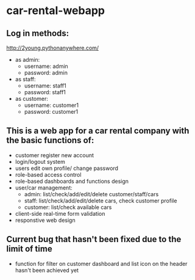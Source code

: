 # car-rental-webapp

## Log in methods:
http://2young.pythonanywhere.com/
* as admin:
  * username: admin
  * password: admin
* as staff:
  * username: staff1
  * password: staff1
* as customer:
  * username: customer1
  * password: customer1

## This is a web app for a car rental company with the basic functions of:
* customer register new account
* login/logout system
* users edit own profile/ change password
* role-based access control
* role-based dashboards and functions design
* user/car management:
  * admin: list/check/add/edit/delete customer/staff/cars
  * staff: list/check/add/edit/delete cars, check customer profile
  * customer: list/check available cars
* client-side real-time form validation
* responstive web design
  

## Current bug that hasn't been fixed due to the limit of time
* function for filter on customer dashboard and list icon on the header hasn't been achieved yet

